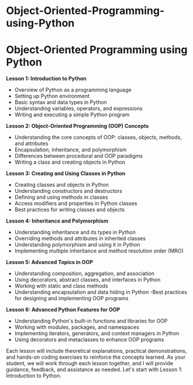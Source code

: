 # Object-Oriented-Programming-using-Python

# Object-Oriented Programming using Python

**Lesson 1: Introduction to Python**

- Overview of Python as a programming language
- Setting up Python environment
- Basic syntax and data types in Python
- Understanding variables, operators, and expressions
- Writing and executing a simple Python program

**Lesson 2: Object-Oriented Programming (OOP) Concepts**

- Understanding the core concepts of OOP: classes, objects, methods, and attributes
- Encapsulation, inheritance, and polymorphism
- Differences between procedural and OOP paradigms
- Writing a class and creating objects in Python

**Lesson 3: Creating and Using Classes in Python**

- Creating classes and objects in Python
- Understanding constructors and destructors
- Defining and using methods in classes
- Access modifiers and properties in Python classes
- Best practices for writing classes and objects

**Lesson 4: Inheritance and Polymorphism**
- Understanding inheritance and its types in Python
- Overriding methods and attributes in inherited classes
- Understanding polymorphism and using it in Python
- Implementing multiple inheritance and method resolution order (MRO)

**Lesson 5: Advanced Topics in OOP**

- Understanding composition, aggregation, and association
- Using decorators, abstract classes, and interfaces in Python
- Working with static and class methods
- Understanding encapsulation and data hiding in Python
-Best practices for designing and implementing OOP programs

**Lesson 6: Advanced Python Features for OOP**

- Understanding Python's built-in functions and libraries for OOP
- Working with modules, packages, and namespaces
- Implementing iterators, generators, and context managers in Python
- Using decorators and metaclasses to enhance OOP programs

Each lesson will include theoretical explanations, practical demonstrations, and hands-on coding exercises to reinforce the concepts learned. As your student, we will work through each lesson together, and I will provide guidance, feedback, and assistance as needed. Let's start with Lesson 1: Introduction to Python.
